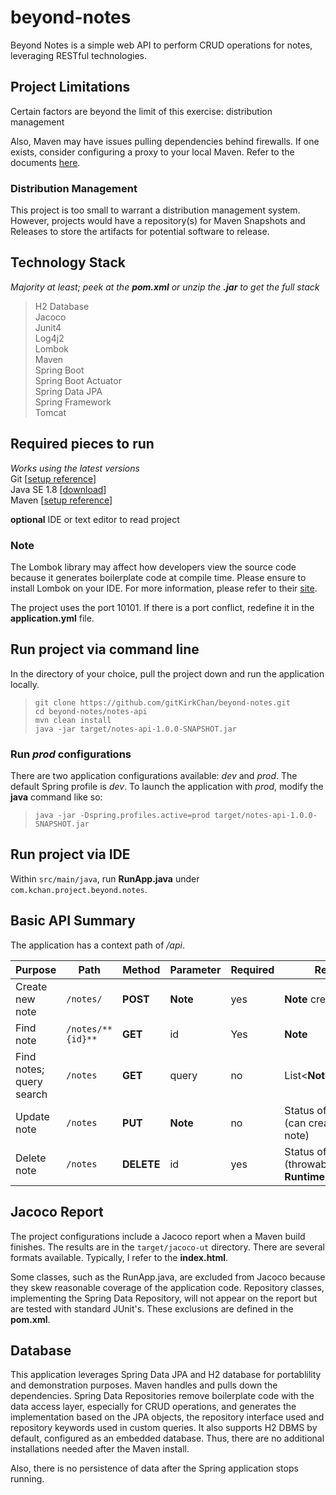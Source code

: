 # beyond-notes
Beyond Notes is a simple web API to perform CRUD operations for notes, leveraging RESTful technologies.  
  
  
## Project Limitations
Certain factors are beyond the limit of this exercise: distribution management  
  
Also, Maven may have issues pulling dependencies behind firewalls. If one exists, consider configuring a proxy to your local Maven. Refer to the documents [here](https://maven.apache.org/guides/mini/guide-proxies.html).  
  
### Distribution Management
This project is too small to warrant a distribution management system. However, projects would have a repository(s) for Maven Snapshots and Releases to store the artifacts for potential software to release.  
  
  
## Technology Stack
*Majority at least; peek at the **pom.xml** or unzip the **.jar** to get the full stack*
> H2 Database  
> Jacoco  
> Junit4  
> Log4j2  
> Lombok  
> Maven  
> Spring Boot  
> Spring Boot Actuator  
> Spring Data JPA  
> Spring Framework  
> Tomcat  
  
  
## Required pieces to run
*Works using the latest versions*  
Git [[setup reference](https://git-scm.com/book/en/v2/Getting-Started-Installing-Git)]  
Java SE 1.8 [[download](http://www.oracle.com/technetwork/java/javase/downloads/index.html)]  
Maven [[setup reference](https://maven.apache.org/install.html)]  
  
**optional** IDE or text editor to read project  
  
### Note
The Lombok library may affect how developers view the source code because it generates boilerplate code at compile time. Please ensure to install Lombok on your IDE. For more information, please refer to their [site](https://projectlombok.org/).  
  
The project uses the port 10101. If there is a port conflict, redefine it in the **application.yml** file.  
  
  
## Run project via command line
In the directory of your choice, pull the project down and run the application locally.
> ```shell
> git clone https://github.com/gitKirkChan/beyond-notes.git
> cd beyond-notes/notes-api
> mvn clean install
> java -jar target/notes-api-1.0.0-SNAPSHOT.jar
> ```
  
### Run *prod* configurations
There are two application configurations available: *dev* and *prod*. The default Spring profile is *dev*. To launch the application with *prod*, modify the **java** command like so:
> ```shell
> java -jar -Dspring.profiles.active=prod target/notes-api-1.0.0-SNAPSHOT.jar
> ```
  
  
## Run project via IDE
Within `src/main/java`, run **RunApp.java** under `com.kchan.project.beyond.notes`.
  

## Basic API Summary
The application has a context path of */api*.
  
**Purpose** | **Path** | **Method** | **Parameter** | **Required** | **Return**
--- | --- | --- | --- | --- | --- 
Create new note | `/notes/` | **POST** | **Note** | yes | **Note** created
Find note | `/notes/**{id}**` | **GET** | id | Yes | **Note**
Find notes; query search | `/notes` | **GET** | query | no | List<**Note**>
Update note | `/notes` | **PUT** | **Note** | no | Status of update (can create new note)
Delete note | `/notes` | **DELETE** | id | yes | Status of delete (throwable **RuntimeException**)
  
  
## Jacoco Report
The project configurations include a Jacoco report when a Maven build finishes. The results are in the `target/jacoco-ut` directory. There are several formats available. Typically, I refer to the **index.html**.  
  
Some classes, such as the RunApp.java, are excluded from Jacoco because they skew reasonable coverage of the application code. Repository classes, implementing the Spring Data Repository, will not appear on the report but are tested with standard JUnit's. These exclusions are defined in the **pom.xml**.
  
  
## Database
This application leverages Spring Data JPA and H2 database for portablility and demonstration purposes. Maven handles and pulls down the dependencies. Spring Data Repositories remove boilerplate code with the data access layer, especially for CRUD operations, and generates the implementation based on the JPA objects, the repository interface used and repository keywords used in custom queries. It also supports H2 DBMS by default, configured as an embedded database. Thus, there are no additional installations needed after the Maven install.  
  
Also, there is no persistence of data after the Spring application stops running. 
